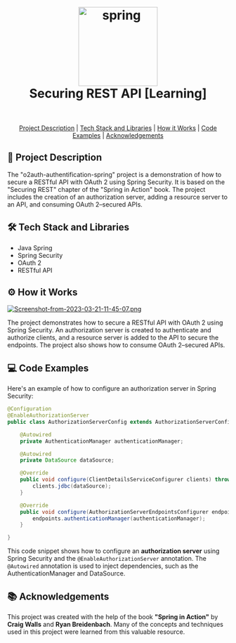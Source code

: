 


<h1 align="center">
  <br>
<a  href="https://spring.io/"  target="_blank"  rel="noreferrer"> <img  src="https://www.vectorlogo.zone/logos/springio/springio-icon.svg"  alt="spring"  width="180"  height="180"/> </a>
  <br>
  Securing REST API [Learning]
  <br>
  <br>
</h1>

<p align="center">
  <a href="#project-description">Project Description</a> |
  <a href="#tech-stack-and-libraries">Tech Stack and Libraries</a> |
  <a href="#how-it-works">How it Works</a> |
  <a href="#code-examples">Code Examples</a> |
  <a href="#acknowledgements">Acknowledgements</a>
</p>



<div id="project-description"></div>

## 🚀 Project Description
The "o2auth-authentification-spring" project is a demonstration of how to secure a RESTful API with OAuth 2 using Spring Security. It is based on the "Securing REST" chapter of the "Spring in Action" book. The project includes the creation of an authorization server, adding a resource server to an API, and consuming OAuth 2–secured APIs.


<div id="tech-stack-and-libraries"></div>

## 🛠️ Tech Stack and Libraries
- Java Spring
- Spring Security
- OAuth 2
- RESTful API

<div id="how-it-works"></div>

## ⚙️ How it Works

[![Screenshot-from-2023-03-21-11-45-07.png](https://i.postimg.cc/MGhKS9sG/Screenshot-from-2023-03-21-11-45-07.png)](https://postimg.cc/8FmVdmg8)

The project demonstrates how to secure a RESTful API with OAuth 2 using Spring Security. An authorization server is created to authenticate and authorize clients, and a resource server is added to the API to secure the endpoints. The project also shows how to consume OAuth 2–secured APIs.


<div id="code-examples"></div>

## 💻 Code Examples
Here's an example of how to configure an authorization server in Spring Security:
```java
@Configuration
@EnableAuthorizationServer
public class AuthorizationServerConfig extends AuthorizationServerConfigurerAdapter {

    @Autowired
    private AuthenticationManager authenticationManager;

    @Autowired
    private DataSource dataSource;

    @Override
    public void configure(ClientDetailsServiceConfigurer clients) throws Exception {
        clients.jdbc(dataSource);
    }

    @Override
    public void configure(AuthorizationServerEndpointsConfigurer endpoints) throws Exception {
        endpoints.authenticationManager(authenticationManager);
    }

}
```
This code snippet shows how to configure an **authorization server** using Spring Security and the ```@EnableAuthorizationServer``` annotation. The ```@Autowired``` annotation is used to inject dependencies, such as the AuthenticationManager and DataSource.


<div id="acknowledgements"></div>

## 📚 Acknowledgements 
This project was created with the help of the book **"Spring in Action"** by **Craig Walls** and **Ryan Breidenbach**. Many of the concepts and techniques used in this project were learned from this valuable resource.


